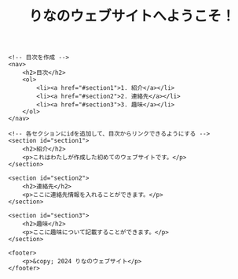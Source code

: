 
<html lang="ja">
<head>
    <meta charset="UTF-8">
    <meta name="viewport" content="width=device-width, initial-scale=1.0">
    <title>My First Website</title>
    <link rel="stylesheet" href="style.css">
</head>
<body>
    <header>
        <h1>りなのウェブサイトへようこそ！</h1>
    </header>

    <!-- 目次を作成 -->
    <nav>
        <h2>目次</h2>
        <ol>
            <li><a href="#section1">1. 紹介</a></li>
            <li><a href="#section2">2. 連絡先</a></li>
            <li><a href="#section3">3. 趣味</a></li>
        </ol>
    </nav>

    <!-- 各セクションにidを追加して、目次からリンクできるようにする -->
    <section id="section1">
        <h2>紹介</h2>
        <p>これはわたしが作成した初めてのウェブサイトです。</p>
    </section>

    <section id="section2">
        <h2>連絡先</h2>
        <p>ここに連絡先情報を入れることができます。</p>
    </section>

    <section id="section3">
        <h2>趣味</h2>
        <p>ここに趣味について記載することができます。</p>
    </section>

    <footer>
        <p>&copy; 2024 りなのウェブサイト</p>
    </footer>
</body>
</html>
